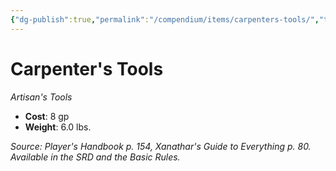 ```yaml
---
{"dg-publish":true,"permalink":"/compendium/items/carpenters-tools/","tags":["compendium/src/5e/phb","item/gear/artisans-tools"]}
---
```


# Carpenter's Tools
*Artisan's Tools*  

- **Cost**: 8 gp
- **Weight**: 6.0 lbs.

*Source: Player's Handbook p. 154, Xanathar's Guide to Everything p. 80. Available in the SRD and the Basic Rules.*